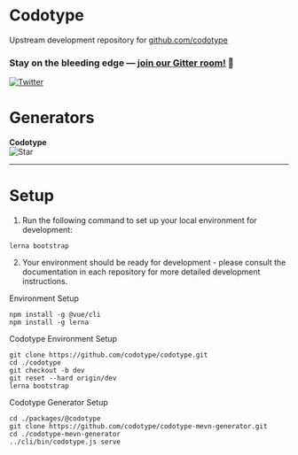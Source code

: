 # Codotype

Upstream development repository for [github.com/codotype](https://github.com/codotype)

### Stay on the bleeding edge — [join our Gitter room!](https://gitter.im/codotype/Lobby) 🎉

[![Twitter](https://img.shields.io/twitter/follow/codotype.svg?style=social&label=Follow)](https://twitter.com/codotype)

# Generators

**Codotype**<br/> ![Star](https://img.shields.io/github/stars/codotype/codotype.svg?style=social&label=Star)

---

# Setup

1. Run the following command to set up your local environment for development:

```
lerna bootstrap
```

2. Your environment should be ready for development - please consult the documentation in each repository for more detailed development instructions.


Environment Setup
```
npm install -g @vue/cli
npm install -g lerna
```

Codotype Environment Setup
```
git clone https://github.com/codotype/codotype.git
cd ./codotype
git checkout -b dev
git reset --hard origin/dev
lerna bootstrap
```

Codotype Generator Setup
```
cd ./packages/@codotype
git clone https://github.com/codotype/codotype-mevn-generator.git
cd ./codotype-mevn-generator
../cli/bin/codotype.js serve
```

